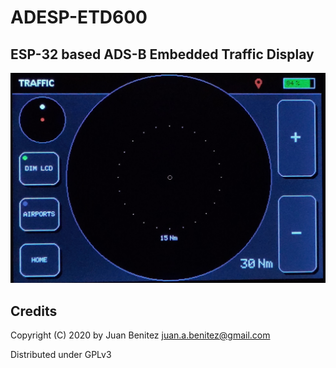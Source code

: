 # ADESP-ETD600

## ESP-32 based ADS-B Embedded Traffic Display

![alt text](https://github.com/devbender/ADESP-ETD600/raw/master/images/img1.jpg)



## Credits

Copyright (C) 2020 by Juan Benitez   <juan.a.benitez@gmail.com>

Distributed under GPLv3
